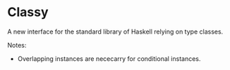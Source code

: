 Classy
======

A new interface for the standard library of Haskell relying on type classes.

Notes:
  - Overlapping instances are nececarry for conditional instances.